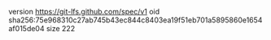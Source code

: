 version https://git-lfs.github.com/spec/v1
oid sha256:75e968310c27ab745b43ec844c8403ea19f51eb701a5895860e1654af015de04
size 222
